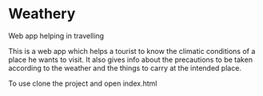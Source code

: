 # Weathery
Web app helping in travelling

This is a web app which helps a tourist to know the climatic conditions of a place he wants to visit.
It also gives info about the precautions to be taken according to the weather and the things to carry at the intended place.

To use clone the project and open index.html
